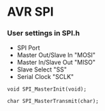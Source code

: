 # AVR SPI 
### User settings in SPI.h
* SPI Port 
* Master Out/Slave In "MOSI"
* Master In/Slave Out "MISO" 
* Slave Select "SS" 
* Serial Clock "SCLK" 
```````````````
void SPI_MasterInit(void);
```````````````
```````````````
char SPI_MasterTransmit(char);  
```````````````